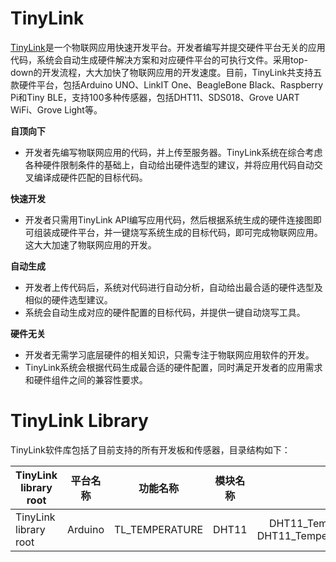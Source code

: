 # TinyLink
[TinyLink](http://tinylink.emnets.org)是一个物联网应用快速开发平台。开发者编写并提交硬件平台无关的应用代码，系统会自动生成硬件解决方案和对应硬件平台的可执行文件。采用top-down的开发流程，大大加快了物联网应用的开发速度。目前，TinyLink共支持五款硬件平台，包括Arduino UNO、LinkIT One、BeagleBone Black、Raspberry Pi和Tiny BLE，支持100多种传感器，包括DHT11、SDS018、Grove UART WiFi、Grove Light等。

**自顶向下**
- 开发者先编写物联网应用的代码，并上传至服务器。TinyLink系统在综合考虑各种硬件限制条件的基础上，自动给出硬件选型的建议，并将应用代码自动交叉编译成硬件匹配的目标代码。

**快速开发**
- 开发者只需用TinyLink API编写应用代码，然后根据系统生成的硬件连接图即可组装成硬件平台，并一键烧写系统生成的目标代码，即可完成物联网应用。这大大加速了物联网应用的开发。

**自动生成**
- 开发者上传代码后，系统对代码进行自动分析，自动给出最合适的硬件选型及相似的硬件选型建议。
- 系统会自动生成对应的硬件配置的目标代码，并提供一键自动烧写工具。

**硬件无关**
- 开发者无需学习底层硬件的相关知识，只需专注于物联网应用软件的开发。
- TinyLink系统会根据代码生成最合适的硬件配置，同时满足开发者的应用需求和硬件组件之间的兼容性要求。

# TinyLink Library
TinyLink软件库包括了目前支持的所有开发板和传感器，目录结构如下：

|TinyLink library root |平台名称|功能名称|模块名称|源文件|
|----------------------|:--------:|:--------:|:--------:|-------:|
|TinyLink library root |Arduino|TL_TEMPERATURE|DHT11|DHT11_Temperature_Arduino_UNO.h DHT11_Temperature_Arduino_UNO.cpp|
